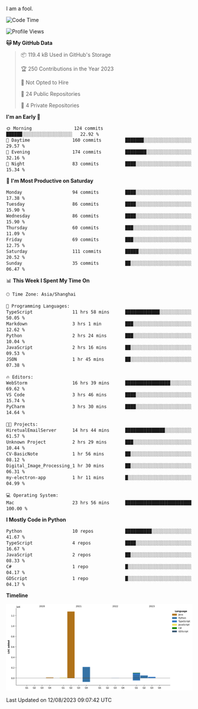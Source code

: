 I am a fool.

<!--START_SECTION:waka-->
![Code Time](http://img.shields.io/badge/Code%20Time-611%20hrs%2052%20mins-blue)

![Profile Views](http://img.shields.io/badge/Profile%20Views-1-blue)

**🐱 My GitHub Data** 

> 📦 119.4 kB Used in GitHub's Storage 
 > 
> 🏆 250 Contributions in the Year 2023
 > 
> 🚫 Not Opted to Hire
 > 
> 📜 24 Public Repositories 
 > 
> 🔑 4 Private Repositories 
 > 
**I'm an Early 🐤** 

```text
🌞 Morning                124 commits         ██████░░░░░░░░░░░░░░░░░░░   22.92 % 
🌆 Daytime                160 commits         ███████░░░░░░░░░░░░░░░░░░   29.57 % 
🌃 Evening                174 commits         ████████░░░░░░░░░░░░░░░░░   32.16 % 
🌙 Night                  83 commits          ████░░░░░░░░░░░░░░░░░░░░░   15.34 % 
```
📅 **I'm Most Productive on Saturday** 

```text
Monday                   94 commits          ████░░░░░░░░░░░░░░░░░░░░░   17.38 % 
Tuesday                  86 commits          ████░░░░░░░░░░░░░░░░░░░░░   15.90 % 
Wednesday                86 commits          ████░░░░░░░░░░░░░░░░░░░░░   15.90 % 
Thursday                 60 commits          ███░░░░░░░░░░░░░░░░░░░░░░   11.09 % 
Friday                   69 commits          ███░░░░░░░░░░░░░░░░░░░░░░   12.75 % 
Saturday                 111 commits         █████░░░░░░░░░░░░░░░░░░░░   20.52 % 
Sunday                   35 commits          ██░░░░░░░░░░░░░░░░░░░░░░░   06.47 % 
```


📊 **This Week I Spent My Time On** 

```text
🕑︎ Time Zone: Asia/Shanghai

💬 Programming Languages: 
TypeScript               11 hrs 58 mins      █████████████░░░░░░░░░░░░   50.05 % 
Markdown                 3 hrs 1 min         ███░░░░░░░░░░░░░░░░░░░░░░   12.62 % 
Python                   2 hrs 24 mins       ███░░░░░░░░░░░░░░░░░░░░░░   10.04 % 
JavaScript               2 hrs 16 mins       ██░░░░░░░░░░░░░░░░░░░░░░░   09.53 % 
JSON                     1 hr 45 mins        ██░░░░░░░░░░░░░░░░░░░░░░░   07.38 % 

🔥 Editors: 
WebStorm                 16 hrs 39 mins      █████████████████░░░░░░░░   69.62 % 
VS Code                  3 hrs 46 mins       ████░░░░░░░░░░░░░░░░░░░░░   15.74 % 
PyCharm                  3 hrs 30 mins       ████░░░░░░░░░░░░░░░░░░░░░   14.64 % 

🐱‍💻 Projects: 
HiretualEmailServer      14 hrs 44 mins      ███████████████░░░░░░░░░░   61.57 % 
Unknown Project          2 hrs 29 mins       ███░░░░░░░░░░░░░░░░░░░░░░   10.44 % 
CV-BasicNote             1 hr 56 mins        ██░░░░░░░░░░░░░░░░░░░░░░░   08.12 % 
Digital_Image_Processing_1 hr 30 mins        ██░░░░░░░░░░░░░░░░░░░░░░░   06.31 % 
my-electron-app          1 hr 11 mins        █░░░░░░░░░░░░░░░░░░░░░░░░   04.99 % 

💻 Operating System: 
Mac                      23 hrs 56 mins      █████████████████████████   100.00 % 
```

**I Mostly Code in Python** 

```text
Python                   10 repos            ██████████░░░░░░░░░░░░░░░   41.67 % 
TypeScript               4 repos             ████░░░░░░░░░░░░░░░░░░░░░   16.67 % 
JavaScript               2 repos             ██░░░░░░░░░░░░░░░░░░░░░░░   08.33 % 
C#                       1 repo              █░░░░░░░░░░░░░░░░░░░░░░░░   04.17 % 
GDScript                 1 repo              █░░░░░░░░░░░░░░░░░░░░░░░░   04.17 % 
```



**Timeline**

![Lines of Code chart](https://raw.githubusercontent.com/VeejaLiu/VeejaLiu/master/assets/bar_graph.png)


 Last Updated on 12/08/2023 09:07:42 UTC
<!--END_SECTION:waka-->

